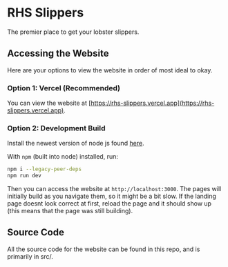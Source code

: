 # RHS Slippers

The premier place to get your lobster slippers.

## Accessing the Website

Here are your options to view the website in order of most ideal to okay.

### Option 1: Vercel (Recommended)

You can view the website at [https://rhs-slippers.vercel.app](https://rhs-slippers.vercel.app).

### Option 2: Development Build

Install the newest version of node js found [here](https://nodejs.org/en/download/package-manager).

With `npm` (built into node) installed, run:

```bash
npm i --legacy-peer-deps
npm run dev
```

Then you can access the website at `http://localhost:3000`. The pages will initially build as you navigate them, so it might be a bit slow.
If the landing page doesnt look correct at first, reload the page and it should show up (this means that the page was still building).


## Source Code
All the source code for the website can be found in this repo, and is primarily in src/.
